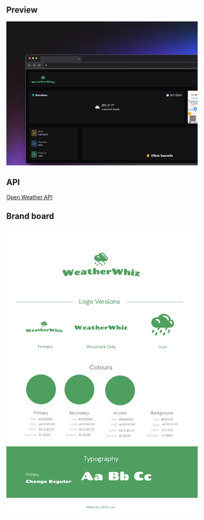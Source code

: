 ## Preview
![Preview](https://github.com/Ulises-Saucedo/WeatherWhiz/blob/main/preview.jpg)
## API
<a href="https://openweathermap.org/">Open Weather API</a>

## Brand board
![Brandboard](https://github.com/Ulises-Saucedo/WeatherWhiz/blob/main/BrandBoard.jpg)  
